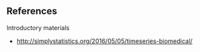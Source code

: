 ## References

Introductory materials

* http://simplystatistics.org/2016/05/05/timeseries-biomedical/
